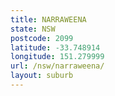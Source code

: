 ```yaml
---
title: NARRAWEENA
state: NSW
postcode: 2099
latitude: -33.748914
longitude: 151.279999
url: /nsw/narraweena/
layout: suburb
---
```

